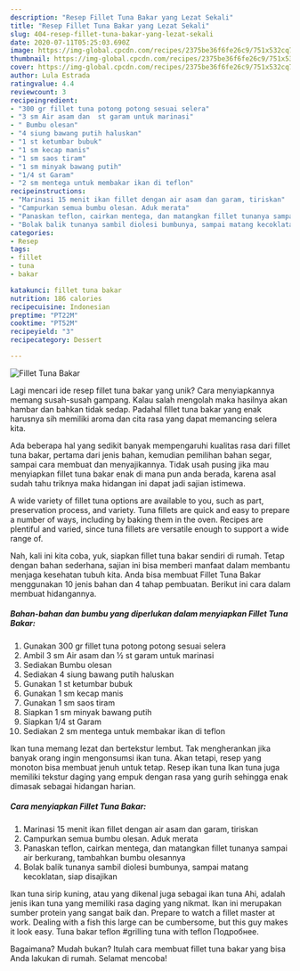 ```yaml
---
description: "Resep Fillet Tuna Bakar yang Lezat Sekali"
title: "Resep Fillet Tuna Bakar yang Lezat Sekali"
slug: 404-resep-fillet-tuna-bakar-yang-lezat-sekali
date: 2020-07-11T05:25:03.690Z
image: https://img-global.cpcdn.com/recipes/2375be36f6fe26c9/751x532cq70/fillet-tuna-bakar-foto-resep-utama.jpg
thumbnail: https://img-global.cpcdn.com/recipes/2375be36f6fe26c9/751x532cq70/fillet-tuna-bakar-foto-resep-utama.jpg
cover: https://img-global.cpcdn.com/recipes/2375be36f6fe26c9/751x532cq70/fillet-tuna-bakar-foto-resep-utama.jpg
author: Lula Estrada
ratingvalue: 4.4
reviewcount: 3
recipeingredient:
- "300 gr fillet tuna potong potong sesuai selera"
- "3 sm Air asam dan  st garam untuk marinasi"
- " Bumbu olesan"
- "4 siung bawang putih haluskan"
- "1 st ketumbar bubuk"
- "1 sm kecap manis"
- "1 sm saos tiram"
- "1 sm minyak bawang putih"
- "1/4 st Garam"
- "2 sm mentega untuk membakar ikan di teflon"
recipeinstructions:
- "Marinasi 15 menit ikan fillet dengan air asam dan garam, tiriskan"
- "Campurkan semua bumbu olesan. Aduk merata"
- "Panaskan teflon, cairkan mentega, dan matangkan fillet tunanya sampai air berkurang, tambahkan bumbu olesannya"
- "Bolak balik tunanya sambil diolesi bumbunya, sampai matang kecoklatan, siap disajikan"
categories:
- Resep
tags:
- fillet
- tuna
- bakar

katakunci: fillet tuna bakar 
nutrition: 186 calories
recipecuisine: Indonesian
preptime: "PT22M"
cooktime: "PT52M"
recipeyield: "3"
recipecategory: Dessert

---
```



![Fillet Tuna Bakar](https://img-global.cpcdn.com/recipes/2375be36f6fe26c9/751x532cq70/fillet-tuna-bakar-foto-resep-utama.jpg)

Lagi mencari ide resep fillet tuna bakar yang unik? Cara menyiapkannya memang susah-susah gampang. Kalau salah mengolah maka hasilnya akan hambar dan bahkan tidak sedap. Padahal fillet tuna bakar yang enak harusnya sih memiliki aroma dan cita rasa yang dapat memancing selera kita.

Ada beberapa hal yang sedikit banyak mempengaruhi kualitas rasa dari fillet tuna bakar, pertama dari jenis bahan, kemudian pemilihan bahan segar, sampai cara membuat dan menyajikannya. Tidak usah pusing jika mau menyiapkan fillet tuna bakar enak di mana pun anda berada, karena asal sudah tahu triknya maka hidangan ini dapat jadi sajian istimewa.

A wide variety of fillet tuna options are available to you, such as part, preservation process, and variety. Tuna fillets are quick and easy to prepare a number of ways, including by baking them in the oven. Recipes are plentiful and varied, since tuna fillets are versatile enough to support a wide range of.


Nah, kali ini kita coba, yuk, siapkan fillet tuna bakar sendiri di rumah. Tetap dengan bahan sederhana, sajian ini bisa memberi manfaat dalam membantu menjaga kesehatan tubuh kita. Anda bisa membuat Fillet Tuna Bakar menggunakan 10 jenis bahan dan 4 tahap pembuatan. Berikut ini cara dalam membuat hidangannya.

<!--inarticleads1-->

##### Bahan-bahan dan bumbu yang diperlukan dalam menyiapkan Fillet Tuna Bakar:

1. Gunakan 300 gr fillet tuna potong potong sesuai selera
1. Ambil 3 sm Air asam dan ½ st garam untuk marinasi
1. Sediakan  Bumbu olesan
1. Sediakan 4 siung bawang putih haluskan
1. Gunakan 1 st ketumbar bubuk
1. Gunakan 1 sm kecap manis
1. Gunakan 1 sm saos tiram
1. Siapkan 1 sm minyak bawang putih
1. Siapkan 1/4 st Garam
1. Sediakan 2 sm mentega untuk membakar ikan di teflon


Ikan tuna memang lezat dan bertekstur lembut. Tak mengherankan jika banyak orang ingin mengonsumsi ikan tuna. Akan tetapi, resep yang monoton bisa membuat jenuh untuk tetap. Resep ikan tuna Ikan tuna juga memiliki tekstur daging yang empuk dengan rasa yang gurih sehingga enak dimasak sebagai hidangan harian. 

<!--inarticleads2-->

##### Cara menyiapkan Fillet Tuna Bakar:

1. Marinasi 15 menit ikan fillet dengan air asam dan garam, tiriskan
1. Campurkan semua bumbu olesan. Aduk merata
1. Panaskan teflon, cairkan mentega, dan matangkan fillet tunanya sampai air berkurang, tambahkan bumbu olesannya
1. Bolak balik tunanya sambil diolesi bumbunya, sampai matang kecoklatan, siap disajikan


Ikan tuna sirip kuning, atau yang dikenal juga sebagai ikan tuna Ahi, adalah jenis ikan tuna yang memiliki rasa daging yang nikmat. Ikan ini merupakan sumber protein yang sangat baik dan. Prepare to watch a fillet master at work. Dealing with a fish this large can be cumbersome, but this guy makes it look easy. Tuna bakar teflon #grilling tuna with teflon Подробнее. 

Bagaimana? Mudah bukan? Itulah cara membuat fillet tuna bakar yang bisa Anda lakukan di rumah. Selamat mencoba!
